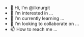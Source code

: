 - 👋 Hi, I’m @ilknurgit
- 👀 I’m interested in ...
- 🌱 I’m currently learning ...
- 💞️ I’m looking to collaborate on ...
- 📫 How to reach me ...

<!---
ilknurgit/ilknurgit is a ✨ special ✨ repository because its `README.md` (this file) appears on your GitHub profile.
You can click the Preview link to take a look at your changes.
--->

